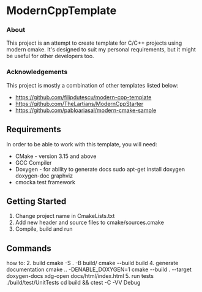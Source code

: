 # ModernCppTemplate 

### About 
This project is an attempt to create template for C/C++ projects using modern cmake. It's designed to suit my personal requirements, but it might be useful for other developers too. 
### Acknowledgements 
This project is mostly a combination of other templates listed below: 
* https://github.com/filipdutescu/modern-cpp-template 
* https://github.com/TheLartians/ModernCppStarter 
* https://github.com/pabloariasal/modern-cmake-sample 

## Requirements 
In order to be able to work with this template, you will need: 
* CMake - version 3.15 and above 
* GCC Compiler 
* Doxygen - for ability to generate docs
sudo apt-get install doxygen doxygen-doc graphviz 
* cmocka test framework

## Getting Started 
1. Change project name in CmakeLists.txt
3. Add new header and source files to cmake/sources.cmake
4. Compile, build and run

## Commands 
how to: 
2. build 
cmake -S . -B build/ 
cmake --build build 
4. generate documentation
cmake .. -DENABLE_DOXYGEN=1
cmake --build . --target doxygen-docs
xdg-open docs/html/index.html 
5. run tests
./build/test/UnitTests
cd build && ctest -C -VV Debug
